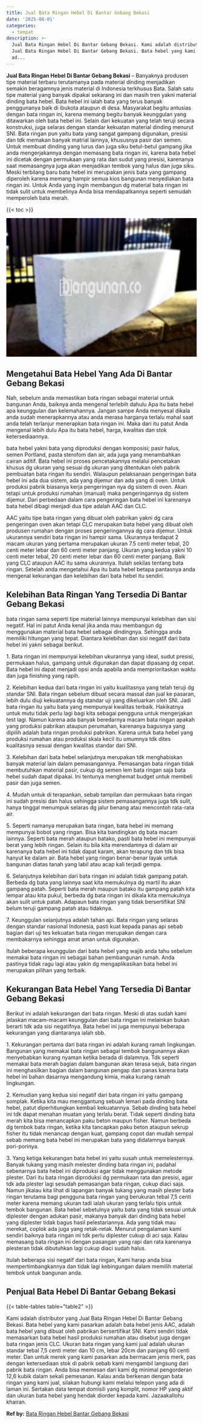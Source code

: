 ```yaml
---
title: Jual Bata Ringan Hebel Di Bantar Gebang Bekasi
date: '2025-08-01'
categories:
  - tempat
description: >-
  Jual Bata Ringan Hebel Di Bantar Gebang Bekasi. Kami adalah distributor yang
  Jual Bata Ringan Hebel Di Bantar Gebang Bekasi. Bata hebel yang kami pasarkan
  ad...
---
```


**Jual Bata Ringan Hebel Di Bantar Gebang Bekasi** – Banyaknya produsen tipe material terbaru terutamanya pada material dinding menjadikan semakin beragamnya jenis material di Indonesia terkhusus Bata. Salah satu tipe material yang banyak dipakai sekarang ini dan masih tren yakni material dinding bata hebel. Bata hebel ini ialah bata yang terus banyak penggunanya baik di ibukota ataupun di desa. Masyarakat begitu antusias dengan bata ringan ini, karena memang begitu banyak keunggulan yang ditawarkan oleh bata hebel ini. Selain dari kekuatan yang telah teruji secara konstruksi, juga selaras dengan standar kekuatan material dinding menurut SNI. Bata ringan pun yaitu bata yang sangat gampang digunakan, presisi dan tdk memakan banyak matrial lainnya, khususnya pasir dan semen. Untuk membuat dinding yang lurus dan juga siku betul-betul gampang jika anda mengerjakannya dengan memasang bata ringan ini, karena bata hebel ini dicetak dengan permukaan yang rata dan sudut yang presisi, karenanya saat memasangnya juga akan menjadikan tembok yang halus dan juga siku. Meski terbilang baru bata hebel ini merupakan jenis bata yang gampang diperoleh karena memang hampir semua kios bangunan menyediakan bata ringan ini. Untuk Anda yang ingin membangun dg material bata ringan ini tidak sulit untuk membelinya Anda bisa mendapatkannya seperti semudah memperoleh bata merah.

{{< toc >}}

![Jual Bata Ringan Hebel Di Bantar Gebang Bekasi](/images/jual-hebel-murah-09.png)

## Mengetahui Bata Hebel Yang Ada Di Bantar Gebang Bekasi

Nah, sebelum anda memastikan bata ringan sebagai material untuk bangunan Anda, baiknya anda mengenal terlebih dahulu Apa itu bata hebel apa keunggulan dan kelemahannya. Jangan sampe Anda menyesal dikala anda sudah menerapkannya atau anda merasa harganya terlalu mahal saat anda telah terlanjur menerapkan bata ringan ini. Maka dari itu patut Anda mengenal lebih dulu Apa itu bata hebel, harga, kwalitas dan stok ketersediaannya.

bata hebel yakni bata yang diproduksi dengan komposisi; pasir halus, semen Portland, pasta sterofom dan air, ada juga yang menambahkan cairan aditif. Bata hebel ini proses pencetakannya melalui pencetakan khusus dg ukuran yang sesuai dg ukuran yang ditentukan oleh pabrik pembuatan bata ringan itu sendiri. Walaupun pelaksanaan pengeringan bata hebel ini ada dua sistem, ada yang dijemur dan ada yang di oven. Untuk produksi pabrik biasanya kerja pengeringan nya dg sistem di oven. Akan tetapi untuk produksi rumahan (manual) maka pengeringannya dg sistem dijemur. Dari perbedaan dalam cara pengeringan bata hebel ini karenanya bata hebel dibagi menjadi dua tipe adalah AAC dan CLC.

AAC yaitu tipe bata ringan yang dibuat oleh pabrikan yakni dg cara pengeringan oven akan tetapi CLC merupakan bata hebel yang dibuat oleh produsen rumahan dengan proses pengeringannya dg cara dijemur. Untuk ukurannya sendiri bata ringan ini hampir sama. Ukurannya terdapat 2 macam ukuran yang pertama merupakan ukuran 7.5 centi meter tebal, 20 centi meter lebar dan 60 centi meter panjang. Ukuran yang kedua yakni 10 centi meter tebal, 20 centi meter lebar dan 60 centi meter panjang. Baik yang CLC ataupun AAC itu sama ukurannya. Itulah sekilas tentang bata ringan. Setelah anda mengetahui Apa itu bata hebel betapa pantasnya anda mengenal kekurangan dan kelebihan dari bata hebel itu sendiri.

## Kelebihan Bata Ringan Yang Tersedia Di Bantar Gebang Bekasi

bata ringan sama seperti tipe material lainnya mempunyai kelebihan dan sisi negatif. Hal ini patut Anda kenal jika anda mau membangun dg menggunakan material bata hebel sebagai dindingnya. Sehingga anda memiliki hitungan yang tepat. Diantara kelebihan dan sisi negatif dari bata hebel ini yakni sebagai berikut.

1\. Bata ringan ini mempunyai kelebihan ukurannya yang ideal, sudut presisi, permukaan halus, gampang untuk digunakan dan dapat dipasang dg cepat. Bata hebel ini dapat menjadi opsi anda apabila anda memprioritaskan waktu dan juga finishing yang rapih.

2\. Kelebihan kedua dari bata ringan ini yaitu kualitasnya yang telah teruji dg standar SNI. Bata ringan sebelum dibuat secara massal dan jual ke pasaran, lebih dulu diuji kekuatannya dg standar uji yang dikeluarkan oleh SNI. Jadi bata ringan itu yaitu bata yang mempunyai kwalitas terbaik. Hakikatnya untuk mutu tidak perlu lagi bagi kita sebagai pengguna untuk mengerjakan test lagi. Namun karena ada banyak beredarnya macam bata ringan apakah yang produksi pabrikan ataupun perumahan, karenanya bagusnya yang dipilih adalah bata ringan produksi pabrikan. Karena untuk bata hebel yang produksi rumahan atau produksi skala kecil itu umumnya tdk dites kualitasnya sesuai dengan kwalitas standar dari SNI.

3\. Kelebihan dari bata hebel selanjutnya merupakan tdk menghabiskan banyak material lain dalam pemasangannya. Pemasangan bata ringan tidak membutuhkan material pasir, cukup dg semen lem bata ringan saja bata hebel sudah dapat dipakai. Ini tentunya menghemat budget untuk membeli pasir dan juga semen.

4\. Mudah untuk di terapankan, sebab tampilan dan permukaan bata ringan ini sudah presisi dan halus sehingga sistem pemasangannya juga tdk sulit, hanya tinggal menumpuk selaras dg jalur benang atau mencontoh rata-rata air.

5\. Seperti namanya merupakan bata ringan, bata hebel ini memang mempunyai bobot yang ringan. Bisa kita bandingkan dg bata macam lainnya. Seperti bata merah ataupun batako, pasti bata hebel ini mempunyai berat yang lebih ringan. Selain itu bila kita merendamnya di dalam air karenanya bata hebel ini tidak dapat karam, akan terapung dan tdk bisa hanyut ke dalam air. Bata hebel yang ringan benar-benar layak untuk bangunan diatas tanah yang labil atau acap kali terjadi gempa.

6\. Selanjutnya kelebihan dari bata ringan ini adalah tidak gampang patah. Berbeda dg bata yang lainnya saat kita memukulnya dg martil itu akan gampang patah. Seperti bata merah maupun batako itu gampang patah kita lempar atau kita pukul, berbeda dg bata ringan ini dikala kita memukulnya akan sulit untuk patah. Adapaun bata ringan yang tidak bersertifikat SNI belum teruji gampang patah atau tidaknya.

7\. Keunggulan selanjutnya adalah tahan api. Bata ringan yang selaras dengan standar nasional Indonesia, pasti kuat kepada panas api sebab bagian dari uji tes kekuatan bata ringan merupakan dengan cara membakarnya sehingga amat aman untuk digunakan.

Itulah beberapa keunggulan dari bata hebel yang wajib anda tahu sebelum memakai bata ringan ini sebagai bahan pembangunan rumah. Anda pastinya tidak ragu lagi atau yakin dg mengaplikasikan bata hebel ini merupakan pilihan yang terbaik.

## Kekurangan Bata Hebel Yang Tersedia Di Bantar Gebang Bekasi

Berikut ini adalah kekurangan dari bata ringan. Meski di atas sudah kami jelaskan macam-macam keunggulan dari bata ringan ini melainkan bukan berarti tdk ada sisi negatifnya. Bata hebel ini juga mempunyai beberapa kekurangan yang diantaranya ialah sbb.

1\. Kekurangan pertama dari bata ringan ini adalah kurang ramah lingkungan. Bangunan yang memakai bata ringan sebagai tembok bangunannya akan menyebabkan kurang nyaman ketika berada di dalamnya. Tdk seperti memakai bata merah bagian dalam bangunan akan terasa sejuk, bata ringan ini menghasilkan bagian dalam bangunan pengap dan panas karena bata hebel ini bahan dasarnya mengandung kimia, maka kurang ramah lingkungan.

2\. Kemudian yang kedua sisi negatif dari bata ringan ini yaitu gampang somplak. Ketika kita mau menggantung sebuah lemari pada dinding bata hebel, patut diperhitungkan kembali kekuatannya. Sebab dinding bata hebel ini tdk dapat menahan muatan yang terlalu berat. Tidak seperti dinding bata merah kita bisa menancapkan paku beton maupun fisher. Namun berbeda dg tembok bata ringan, ketika kita tancapkan paku beton ataupun sekrup fisher itu tidak menancap dengan kuat, gampang copot dan mudah sempal sebab memang bata hebel ini merupakan bata yang didalamnya banyak pori-porinya.

3\. Yang ketiga kekurangan bata hebel ini yaitu susah untuk memelesternya. Banyak tukang yang masih melester dinding bata ringan ini, padahal sebenarnya bata hebel ini diproduksi agar tidak menggunakan metode plester. Dari itu bata ringan diproduksi dg permukaan rata dan presisi, agar tdk ada plester lagi sesudah pemasangan bata ringan, cukup diaci saja. Namun jikalau kita lihat di lapangan banyak tukang yang masih plester bata ringan terutama bagi pengguna bata ringan yang berukuran tebal 7,5 centi meter karena memang ukuran tadi ialah ukuran yang terlalu tipis untuk tembok bangunan. Bata hebel sebetulnya yaitu bata yang tidak sesuai untuk diplester dengan adukan pasir, makanya banyak dari dinding bata hebel yang diplester tidak bagus hasil pelestariannya. Ada yang tidak mau merekat, coplok ada juga yang retak-retak. Menurut pengalaman kami sendiri baiknya bata ringan ini tdk perlu diplester cukup di aci saja. Kalau memasang bata ringan ini dengan pasangan yang rapi dan rata karenanya plesteran tidak dibutuhkan lagi cukup diaci sudah halus.

Itulah beberapa sisi negatif dari bata ringan, Kami harap anda bisa mempertimbangkannya dan tidak lagi kebingungan dalam memilih material tembok untuk bangunan anda.

## Penjual Bata Hebel Di Bantar Gebang Bekasi

{{< table-tables table="table2" >}}

Kami adalah distributor yang Jual Bata Ringan Hebel Di Bantar Gebang Bekasi. Bata hebel yang kami pasarkan adalah bata hebel jenis AAC, adalah bata hebel yang dibuat oleh pabrikan bersertifikat SNI. Kami sendiri tidak memasarkan bata hebel hasil produksi rumahan atau disebut juga dengan bata ringan jenis CLC. Ukuran bata ringan yang kami jual adalah ukuran standar tebal 7,5 centi meter dan 10 cm, lebar 20cm dan panjang 60 centi meter. Dan untuk merek yang kami pasarkan ada bermacam jenis merk, pas dengan ketersediaan stok di pabrik sebab kami mengambil langsung dari pabrik bata ringan. Anda bisa memesan dari kami dg minimal pengorderan 12,6 kubik dalam sekali pemesanan. Kalau anda berkenan dengan bata ringan yang kami jual, silakan hubungi kami melalui telepon yang ada di laman ini. Sertakan data tempat domisili yang komplit, nomor HP yang aktif dan ukuran bata hebel yang hendak diorder kepada kami. Jazaakallohu khairan.

**Ref by:** [Bata Ringan Hebel Bantar Gebang Bekasi](https://id.wikipedia.org/wiki/Bata)
